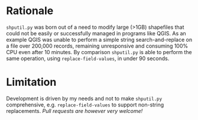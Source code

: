 Rationale
=========

`shputil.py` was born out of a need to modify large (>1GB) shapefiles
that could not be easily or successfully managed in programs like QGIS.
As an example QGIS was unable to perform a simple string
search-and-replace on a file over 200,000 records, remaining unresponsive
and consuming 100% CPU even after 10 minutes. By comparison `shputil.py`
is able to perform the same operation, using `replace-field-values`, in
under 90 seconds.

Limitation
==========

Development is driven by my needs and not to make `shputil.py`
comprehensive, e.g. `replace-field-values` to support non-string
replacements. *Pull requests are however very welcome!*
